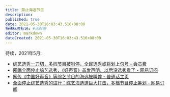 ```yaml
---
title: 禁止海选节目
description:
published: true
date: 2021-05-30T16:03:43.516+08:00
特殊标签标记: #无标签
editor: markdown
dateCreated: 2021-05-30T16:03:43.516+08:00
---
```


待续，2021年5月:

+ [综艺选秀一刀切，多档节目被叫停，全民选秀或将划上句号 - 会员费](https://web.archive.org/web/20210530054024/https://www.sohu.com/a/468667075_120016057)
+ [网曝全面停止综艺选秀，《好声音》首发声明，以后没选秀看了 - 网易订阅](https://web.archive.org/web/20210530053937/https://www.163.com/dy/article/GB2I9JNF05428SY4.html)
+ [网传《中国好声音》等综艺节目的海选被叫停 - 普通话主页](https://web.archive.org/web/20210526023911/https://www.rfa.org/mandarin/yataibaodao/meiti/bx-05252021103949.html)
+ [全面停止综艺选秀的进行：综艺海选遭巨大打击，多档节目停止筹划 - 网易订阅](https://web.archive.org/web/20210530053921/https://www.163.com/dy/article/GAQ6B928054450RK.html)
